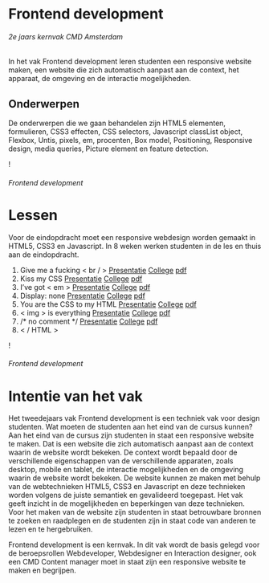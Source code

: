 
# Frontend development
###### 2e jaars kernvak CMD Amsterdam
In het vak Frontend development leren studenten een responsive website maken, een website die zich automatisch aanpast aan de context, het apparaat, de omgeving en de interactie mogelijkheden.

## Onderwerpen
De onderwerpen die we gaan behandelen zijn HTML5 elementen, formulieren, 
CSS3 effecten, CSS selectors, 
Javascript classList object, 
Flexbox, 
Untis, pixels, em, procenten, 
Box model, Positioning, 
Responsive design, media queries, 
Picture element en feature detection.


!

###### Frontend development
# Lessen

Voor de eindopdracht moet een responsive webdesign worden gemaakt in HTML5, CSS3 en Javascript. In 8 weken werken studenten in de les en thuis aan de eindopdracht. 

1. Give me a fucking < br / > [Presentatie](Presentaties/les1-gimme-a-fucking-br.html) [College](Colleges/les1-gimme-a-fucking-br/index.html) [pdf](Colleges/les1-gimme-a-fucking-br/Give-me-a-fucking-br.pdf)
2. Kiss my CSS [Presentatie](Presentaties/les2-kiss-my-css.html) [College](Colleges/les2-kiss-my-css/index.html) [pdf](Colleges/les2-kiss-my-css/kiss-my-css.pdf)
3. I’ve got < em > [Presentatie](Presentaties/les3-i-ve-got-em.html) [College](Colleges/les3-I-ve-got-em/index.html) [pdf](Colleges/les3-I-ve-got-em/I-ve-got-em.pdf)
4. Display: none [Presentatie](Presentaties/les4-display-none.html) [College](Colleges/les4-display-none/index.html) [pdf](Colleges/les4-display-none/display-none.pdf)
5. You are the CSS to my HTML [Presentatie](Presentaties/les5-you-are-the-css-to-my-html.html) [College](Colleges/les5-you-are-the-css-to-my-html/index.html) [pdf](Colleges/les5-you-are-the-css-to-my-html/you-are-the-css-to-my-html.pdf)
6. < img > is everything [Presentatie](Presentaties/les6-img-is-everything.html) [College](Colleges/les6-img-is-everything/index.html) [pdf](Colleges/les6-img-is-everything/img-is-everything.pdf)
7. /* no comment */ [Presentatie](Presentaties/les7-no-comment.html) [College](Colleges/les7-no-comment/index.html) [pdf](Colleges/les7-no-comment/no-comment.pdf)
8. < / HTML >


!

###### Frontend development
# Intentie van het vak

Het tweedejaars vak Frontend development is een techniek vak voor design studenten. 
Wat moeten de studenten aan het eind van de cursus kunnen? 
Aan het eind van de cursus zijn studenten in staat een responsive website te maken. 
Dat is een website die zich automatisch aanpast aan de context waarin de website wordt bekeken. 
De context wordt bepaald door de verschillende eigenschappen van de verschillende apparaten, zoals desktop, mobile en tablet, de interactie mogelijkheden en de omgeving waarin de website wordt bekeken. 
De website kunnen ze maken met behulp van de webtechnieken HTML5, CSS3 en Javascript en deze technieken worden volgens de juiste semantiek en gevalideerd toegepast.  Het vak geeft inzicht in de mogelijkheden en beperkingen van deze technieken. Voor het maken van de website zijn studenten in staat betrouwbare bronnen te zoeken en raadplegen en de studenten zijn in staat code van anderen te lezen en te hergebruiken.

Frontend development is een kernvak. In dit vak wordt de basis gelegd voor de beroepsrollen Webdeveloper, Webdesigner en Interaction designer, ook een CMD Content manager moet in staat zijn een responsive website te maken en begrijpen.
